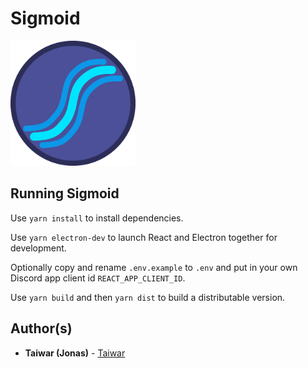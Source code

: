 # Sigmoid
<img src="/public/icon.png?raw=true" alt="Sigmoid logo" width="200"/>

## Running Sigmoid

Use `yarn install` to install dependencies.

Use `yarn electron-dev` to launch React and Electron together for development.

Optionally copy and rename `.env.example` to `.env` and put in your own Discord app client id `REACT_APP_CLIENT_ID`.

Use `yarn build` and then `yarn dist` to build a distributable version.

## Author(s)

* **Taiwar (Jonas)** - [Taiwar](https://github.com/Taiwar)

